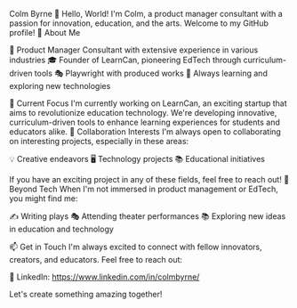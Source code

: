 Colm Byrne
👋 Hello, World!
I'm Colm, a product manager consultant with a passion for innovation, education, and the arts. Welcome to my GitHub profile!
🚀 About Me

🏢 Product Manager Consultant with extensive experience in various industries
🎓 Founder of LearnCan, pioneering EdTech through curriculum-driven tools
🎭 Playwright with produced works
🌱 Always learning and exploring new technologies

🔭 Current Focus
I'm currently working on LearnCan, an exciting startup that aims to revolutionize education technology. We're developing innovative, curriculum-driven tools to enhance learning experiences for students and educators alike.
🤝 Collaboration Interests
I'm always open to collaborating on interesting projects, especially in these areas:

💡 Creative endeavors
🖥️ Technology projects
📚 Educational initiatives

If you have an exciting project in any of these fields, feel free to reach out!
🎨 Beyond Tech
When I'm not immersed in product management or EdTech, you might find me:

✍️ Writing plays
🎭 Attending theater performances
📚 Exploring new ideas in education and technology

📫 Get in Touch
I'm always excited to connect with fellow innovators, creators, and educators. Feel free to reach out:

💼 LinkedIn: https://www.linkedin.com/in/colmbyrne/

Let's create something amazing together!
